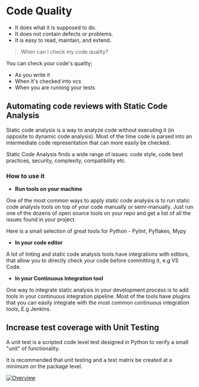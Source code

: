 # Code Quality #

* It does what it is supposed to do.
* It does not contain defects or problems.
* It is easy to read, maintain, and extend.

> When can I check my code quality?

You can check your code's quality;

* As you write it
* When it's checked into vcs
* When you are running your tests

## Automating code reviews with Static Code Analysis ##

Static code analysis is a way to analyze code without executing it (in opposite to dynamic code analysis). Most of the time code is parsed into an intermediate code representation that can more easily be checked.

Static Code Analysis finds a wide range of issues: code style, code best practices, security, complexity, compatibility etc.

### How to use it ###

* **Run tools on your machine**

One of the most common ways to apply static code analysis is to run static code analysis tools on top of your code manually or semi-manually. Just run one of the dozens of open source tools on your repo and get a list of all the issues found in your project.

Here is a small selection of great tools for Python - Pylint, Pyflakes, Mypy

* **In your code editor**

A lot of linting and static code analysis tools have integrations with editors, that allow you to directly check your code before committing it, e.g VS Code.

* **In your Continuous Integration tool**

One way to integrate static analysis in your development process is to add tools in your continuous integration pipeline. Most of the tools have plugins that you can easily integrate with the most common continuous integration tools, E.g Jenkins.

## Increase test coverage with Unit Testing ##

A unit test is a scripted code level test designed in Python to verify a small "unit" of functionality.

It is recommended that unit testing and a test matrix be created at a minimum on the package level.

[![Overview](http://img.youtube.com/vi/1Lfv5tUGsn8/0.jpg)](http://www.youtube.com/watch?v=1Lfv5tUGsn8)
